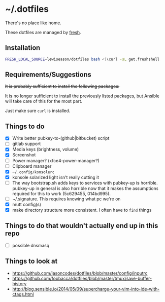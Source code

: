 # ~/.dotfiles

There's no place like home.

These dotfiles are managed by [fresh].

## Installation

``` sh
FRESH_LOCAL_SOURCE=lewiseason/dotfiles bash <(\curl -sL get.freshshell.com)
```

## Requirements/Suggestions

~~It is probably sufficient to install the following packages:~~

It is no longer sufficient to install the previously listed packages,
but Ansible will take care of this for the most part.

Just make sure `curl` is installed.

## Things to do

- [x] Write better pubkey-to-(github|bitbucket) script
- [ ] gitlab support
- [x] Media keys (brightness, volume)
- [x] Screenshot
- [ ] Power manager? (xfce4-power-manager?)
- [ ] Clipboard manager
- [x] `~/.config/konsolerc`
- [x] konsole solarized light isn't really cutting it
- [ ] The way bootstrap.sh adds keys to services with pubkey-up is horrible.
      pubkey-up in general is also horrible now that it makes the assumptions
      required for this to work (5c629455, 014bd995).
- [ ] ~/.signature. This requires knowing what pc we're on
- [x] mutt config(s)
- [x] make directory structure more consistent. I often have to `find` things

## Things to do that wouldn't actually end up in this repo

- [ ] possible dnsmasq

## Things to look at

* https://github.com/jasoncodes/dotfiles/blob/master/config/inputrc
* https://github.com/foobacca/dotfiles/blob/master/tmux/save-buffer-history
* http://blog.sensible.io/2014/05/09/supercharge-your-vim-into-ide-with-ctags.html

[fresh]: http://freshshell.com
